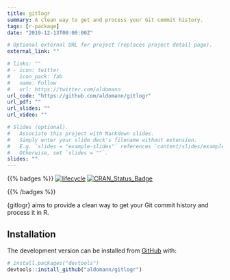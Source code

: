 ```yaml
---
title: gitlogr
summary: A clean way to get and process your Git commit history.
tags: [r-package]
date: "2019-12-13T00:00:00Z"

# Optional external URL for project (replaces project detail page).
external_link: ""

# links: ""
# - icon: twitter
#   icon_pack: fab
#   name: Follow
#   url: https://twitter.com/aldomann
url_code: "https://github.com/aldomann/gitlogr"
url_pdf: ""
url_slides: ""
url_video: ""

# Slides (optional).
#   Associate this project with Markdown slides.
#   Simply enter your slide deck's filename without extension.
#   E.g. `slides = "example-slides"` references `content/slides/example-slides.md`.
#   Otherwise, set `slides = ""`.
slides: ""
---
```


{{% badges %}}
  [![lifecycle](https://img.shields.io/badge/lifecycle-maturing-blue.svg)](https://www.tidyverse.org/lifecycle/#maturing)
  [![CRAN\_Status\_Badge](https://www.r-pkg.org/badges/version/gitlogr)](https://cran.r-project.org/package=gitlogr)
  <!-- [![pkgdown Workflow Status](https://github.com/aldomann/gitlogr/workflows/pkgdown/badge.svg)](https://aldomann.github.io/gitlogr/) -->
{{% /badges %}}

{gitlogr} aims to provide a clean way to get your Git commit history and process it in R.

## Installation

The development version can be installed from [GitHub](https://github.com/) with:

``` r
# install.packages("devtools")
devtools::install_github("aldomann/gitlogr")
```
